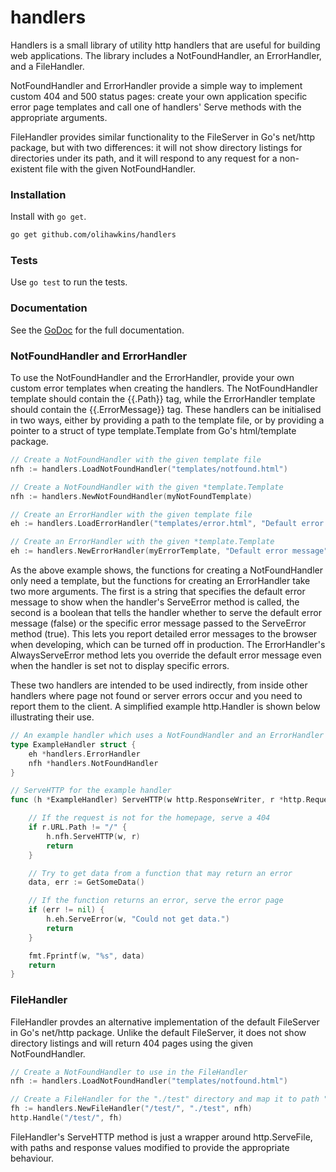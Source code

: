 # handlers
Handlers is a small library of utility http handlers that are useful for building web applications. The library includes a NotFoundHandler, an ErrorHandler, and a FileHandler. 

NotFoundHandler and ErrorHandler provide a simple way to implement custom 404 and 500 status pages: create your own application specific error page templates and call one of handlers' Serve methods with the appropriate arguments.

FileHandler provides similar functionality to the FileServer in Go's net/http package, but with two differences: it will not show directory listings for directories under its path, and it will respond to any request for a non-existent file with the given NotFoundHandler.

### Installation
Install with `go get`.

```sh
go get github.com/olihawkins/handlers
```

### Tests
Use `go test` to run the tests.

### Documentation
See the [GoDoc][gd] for the full documentation.

### NotFoundHandler and ErrorHandler
To use the NotFoundHandler and the ErrorHandler, provide your own custom error templates when creating the handlers. The NotFoundHandler template should contain the {{.Path}} tag, while the ErrorHandler template should contain the {{.ErrorMessage}} tag. These handlers can be initialised in two ways, either by providing a path to the template file, or by providing a pointer to a struct of type template.Template from Go's html/template package.
```go
// Create a NotFoundHandler with the given template file
nfh := handlers.LoadNotFoundHandler("templates/notfound.html")

// Create a NotFoundHandler with the given *template.Template
nfh := handlers.NewNotFoundHandler(myNotFoundTemplate)

// Create an ErrorHandler with the given template file
eh := handlers.LoadErrorHandler("templates/error.html", "Default error message", true)

// Create an ErrorHandler with the given *template.Template
eh := handlers.NewErrorHandler(myErrorTemplate, "Default error message", true)

```
As the above example shows, the functions for creating a NotFoundHandler only need a template, but the functions for creating an ErrorHandler take two more arguments. The first is a string that specifies the default error message to show when the handler's ServeError method is called, the second is a boolean that tells the handler whether to serve the default error message (false) or the specific error message passed to the ServeError method (true). This lets you report detailed error messages to the browser when developing, which can be turned off in production. The ErrorHandler's AlwaysServeError method lets you override the default error message even when the handler is set not to display specific errors.

These two handlers are intended to be used indirectly, from inside other handlers where page not found or server errors occur and you need 
to report them to the client. A simplified example http.Handler is shown below illustrating their use.

```go
// An example handler which uses a NotFoundHandler and an ErrorHandler
type ExampleHandler struct {
	eh *handlers.ErrorHandler
	nfh *handlers.NotFoundHandler
}

// ServeHTTP for the example handler
func (h *ExampleHandler) ServeHTTP(w http.ResponseWriter, r *http.Request) {

	// If the request is not for the homepage, serve a 404
	if r.URL.Path != "/" {
		h.nfh.ServeHTTP(w, r)
		return
	}

	// Try to get data from a function that may return an error
	data, err := GetSomeData()

	// If the function returns an error, serve the error page
	if (err != nil) {
		h.eh.ServeError(w, "Could not get data.")
		return
	}

	fmt.Fprintf(w, "%s", data)
	return
}
```

### FileHandler
FileHandler provdes an alternative implementation of the default FileServer in Go's net/http package. Unlike the default FileServer, it does not show directory listings and will return 404 pages using the given NotFoundHandler.

```go
// Create a NotFoundHandler to use in the FileHandler
nfh := handlers.LoadNotFoundHandler("templates/notfound.html")

// Create a FileHandler for the "./test" directory and map it to path "/test/"
fh := handlers.NewFileHandler("/test/", "./test", nfh)
http.Handle("/test/", fh)
```
FileHandler's ServeHTTP method is just a wrapper around http.ServeFile, with paths and response values modified to provide the appropriate behaviour.

   [gd]: <https://godoc.org/github.com/olihawkins/handlers>
